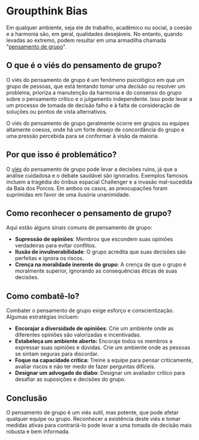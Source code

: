 # Groupthink Bias

Em qualquer ambiente, seja ele de trabalho, acadêmico ou social, a coesão e a harmonia são, em geral, qualidades desejáveis. No entanto, quando levadas ao extremo, podem resultar em uma armadilha chamada "[pensamento de grupo](https://en.wikipedia.org/wiki/Groupthink)".

## O que é o viés do pensamento de grupo?

O viés do pensamento de grupo é um fenômeno psicológico em que um grupo de pessoas, que está tentando tomar uma decisão ou resolver um problema, prioriza a manutenção da harmonia e do consenso do grupo sobre o pensamento crítico e o julgamento independente. Isso pode levar a um processo de tomada de decisão falho e à falta de consideração de soluções ou pontos de vista alternativos.

O viés do pensamento de grupo geralmente ocorre em grupos ou equipes altamente coesos, onde há um forte desejo de concordância do grupo e uma pressão percebida para se conformar à visão da maioria.

## Por que isso é problemático?

O [viés](https://en.wikipedia.org/wiki/Bias) do pensamento de grupo pode levar a decisões ruins, já que a análise cuidadosa e o debate saudável são ignorados. Exemplos famosos incluem a tragédia do ônibus espacial Challenger e a invasão mal-sucedida da Baía dos Porcos. Em ambos os casos, as preocupações foram suprimidas em favor de uma ilusória unanimidade.

## Como reconhecer o pensamento de grupo?

Aqui estão alguns sinais comuns de pensamento de grupo:

- **Supressão de opiniões**: Membros que escondem suas opiniões verdadeiras para evitar conflitos.
- **Ilusão de invulnerabilidade**: O grupo acredita que suas decisões são perfeitas e ignora os riscos.
- **Crença na moralidade inerente do grupo**: A crença de que o grupo é moralmente superior, ignorando as consequências éticas de suas decisões.

## Como combatê-lo?

Combater o pensamento de grupo exige esforço e conscientização. Algumas estratégias incluem:

- **Encorajar a diversidade de opiniões**: Crie um ambiente onde as diferentes opiniões são valorizadas e incentivadas.
- **Estabeleça um ambiente aberto:** Encoraje todos os membros a expressar suas opiniões e dúvidas. Crie um ambiente onde as pessoas se sintam seguras para discordar.
- **Foque na capacidade crítica:** Treine a equipe para pensar criticamente, avaliar riscos e não ter medo de fazer perguntas difíceis.
- **Designar um advogado do diabo**: Designar um avaliador crítico para desafiar as suposições e decisões do grupo.

## Conclusão

O pensamento de grupo é um viés sutil, mas potente, que pode afetar qualquer equipe ou grupo. Reconhecer a existência deste viés e tomar medidas ativas para contrariá-lo pode levar a uma tomada de decisão mais robusta e bem informada.
